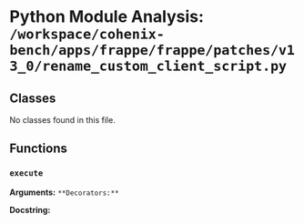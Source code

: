 # Python Module Analysis: `/workspace/cohenix-bench/apps/frappe/frappe/patches/v13_0/rename_custom_client_script.py`

## Classes

No classes found in this file.


## Functions

### `execute`
**Arguments:** ``
**Decorators:** ``

**Docstring:**
```

```

